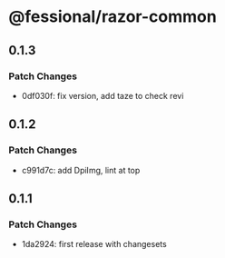 # @fessional/razor-common

## 0.1.3

### Patch Changes

- 0df030f: fix version, add taze to check revi

## 0.1.2

### Patch Changes

- c991d7c: add DpiImg, lint at top

## 0.1.1

### Patch Changes

- 1da2924: first release with changesets
